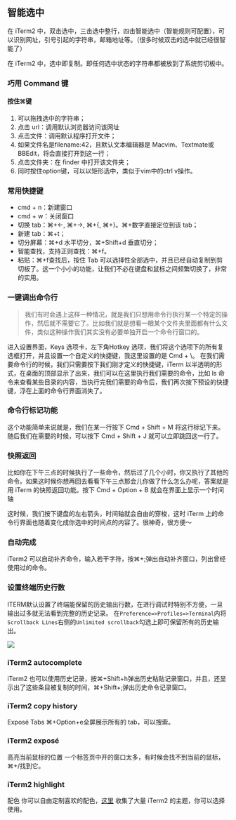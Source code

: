 
## 智能选中
在 iTerm2 中，双击选中，三击选中整行，四击智能选中（智能规则可配置），可以识别网址，引号引起的字符串，邮箱地址等。（很多时候双击的选中就已经很智能了）

在 iTerm2 中，选中即复制。即任何选中状态的字符串都被放到了系统剪切板中。

### 巧用 Command 键
#### 按住⌘键

1. 可以拖拽选中的字符串；
2. 点击 url：调用默认浏览器访问该网址
3. 点击文件：调用默认程序打开文件；
4. 如果文件名是filename:42，且默认文本编辑器是 Macvim、Textmate或BBEdit，将会直接打开到这一行；
5. 点击文件夹：在 finder 中打开该文件夹；
6. 同时按住option键，可以以矩形选中，类似于vim中的ctrl v操作。

### 常用快捷键
* cmd + n：新建窗口
* cmd + w：关闭窗口
* 切换 tab：⌘+←, ⌘+→, ⌘+{, ⌘+}。⌘+数字直接定位到该 tab；
* 新建 tab：⌘+t；
* 切分屏幕：⌘+d 水平切分，⌘+Shift+d 垂直切分；
* 智能查找，支持正则查找：⌘+f。
* 粘贴：⌘+f查找后，按住 Tab 可以选择性全部选中，并且已经自动复制到剪切板了。这一个小小的功能，让我们不必在键盘和鼠标之间频繁切换了，非常的实用。


### 一键调出命令行
>我们有时会遇上这样一种情况，就是我们只想用命令行执行某一个特定的操作，然后就不需要它了。比如我们就是想看一眼某个文件夹里面都有什么文件，类似这种操作我们其实没有必要单独开启一个命令行窗口的。

进入设置界面，Keys 选项卡，左下角Hotkey 选项，我们将这个选项下的所有复选框打开，并且设置一个自定义的快捷键，我这里设置的是 Cmd + \。
在我们需要命令行的时候，我们只需要按下我们刚才定义的快捷键，iTerm 以半透明的形式，在桌面的顶部显示了出来，我们可以在这里执行我们需要的命令，比如 ls 命令来查看某些目录的内容，当执行完我们需要的命令后，我们再次按下预设的快捷键，浮在上面的命令行界面消失了。

### 命令行标记功能
这个功能简单来说就是，我们在某一行按下 Cmd + Shift + M 将这行标记下来。随后我们在需要的时候，可以按下 Cmd + Shift + J 就可以立即跳回这一行了。

### 快照返回
比如你在下午三点的时候执行了一些命令，然后过了几个小时，你又执行了其他的命令。如果这时候你想再回去看看下午三点那会儿你做了什么怎么办呢，答案就是用 iTerm 的快照返回功能。按下 Cmd + Option + B 就会在界面上显示一个时间轴

这时候，我们按下键盘的左右箭头，时间轴就会自由的穿梭，这时 iTerm 上的命令行界面也随着变化成你选中的时间点的内容了。很神奇，很方便～



### 自动完成
iTerm2 可以自动补齐命令，输入若干字符，按⌘+;弹出自动补齐窗口，列出曾经使用过的命令。


### 设置终端历史行数
ITERM默认设置了终端能保留的历史输出行数，在进行调试时特别不方便，一旦输出过多就无法看到完整的历史记录。
在``Preference=>Profiles=>Terminal``内将``Scrollback Lines``右侧的``Unlimited scrollback``勾选上即可保留所有的历史输出。

![](https://ws1.sinaimg.cn/large/006tNc79ly1fjatqm033gj31g20vkajf.jpg)


### iTerm2 autocomplete
iTerm2 也可以使用历史记录，按⌘+Shift+h弹出历史粘贴记录窗口，并且，还显示出了这些条目被复制的时间，⌘+Shift+;弹出历史命令记录窗口。

### iTerm2 copy history
Exposé Tabs
⌘+Option+e全屏展示所有的 tab，可以搜索。

### iTerm2 exposé

高亮当前鼠标的位置
一个标签页中开的窗口太多，有时候会找不到当前的鼠标，⌘+/找到它。

### iTerm2 highlight
配色
你可以自由定制喜欢的配色，[这里](http://iterm2colorschemes.com/) 收集了大量 iTerm2 的主题，你可以选择使用。

